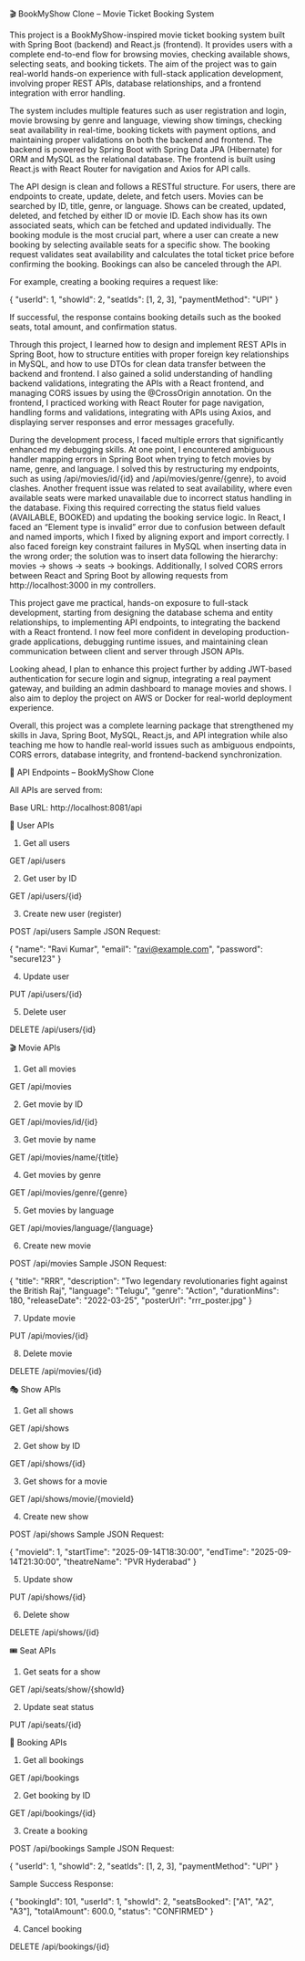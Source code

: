 🎬 BookMyShow Clone – Movie Ticket Booking System

This project is a BookMyShow-inspired movie ticket booking system built with Spring Boot (backend) and React.js (frontend). It provides users with a complete end-to-end flow for browsing movies, checking available shows, selecting seats, and booking tickets. The aim of the project was to gain real-world hands-on experience with full-stack application development, involving proper REST APIs, database relationships, and a frontend integration with error handling.

The system includes multiple features such as user registration and login, movie browsing by genre and language, viewing show timings, checking seat availability in real-time, booking tickets with payment options, and maintaining proper validations on both the backend and frontend. The backend is powered by Spring Boot with Spring Data JPA (Hibernate) for ORM and MySQL as the relational database. The frontend is built using React.js with React Router for navigation and Axios for API calls.

The API design is clean and follows a RESTful structure. For users, there are endpoints to create, update, delete, and fetch users. Movies can be searched by ID, title, genre, or language. Shows can be created, updated, deleted, and fetched by either ID or movie ID. Each show has its own associated seats, which can be fetched and updated individually. The booking module is the most crucial part, where a user can create a new booking by selecting available seats for a specific show. The booking request validates seat availability and calculates the total ticket price before confirming the booking. Bookings can also be canceled through the API.

For example, creating a booking requires a request like:

{
  "userId": 1,
  "showId": 2,
  "seatIds": [1, 2, 3],
  "paymentMethod": "UPI"
}


If successful, the response contains booking details such as the booked seats, total amount, and confirmation status.

Through this project, I learned how to design and implement REST APIs in Spring Boot, how to structure entities with proper foreign key relationships in MySQL, and how to use DTOs for clean data transfer between the backend and frontend. I also gained a solid understanding of handling backend validations, integrating the APIs with a React frontend, and managing CORS issues by using the @CrossOrigin annotation. On the frontend, I practiced working with React Router for page navigation, handling forms and validations, integrating with APIs using Axios, and displaying server responses and error messages gracefully.

During the development process, I faced multiple errors that significantly enhanced my debugging skills. At one point, I encountered ambiguous handler mapping errors in Spring Boot when trying to fetch movies by name, genre, and language. I solved this by restructuring my endpoints, such as using /api/movies/id/{id} and /api/movies/genre/{genre}, to avoid clashes. Another frequent issue was related to seat availability, where even available seats were marked unavailable due to incorrect status handling in the database. Fixing this required correcting the status field values (AVAILABLE, BOOKED) and updating the booking service logic. In React, I faced an “Element type is invalid” error due to confusion between default and named imports, which I fixed by aligning export and import correctly. I also faced foreign key constraint failures in MySQL when inserting data in the wrong order; the solution was to insert data following the hierarchy: movies → shows → seats → bookings. Additionally, I solved CORS errors between React and Spring Boot by allowing requests from http://localhost:3000 in my controllers.

This project gave me practical, hands-on exposure to full-stack development, starting from designing the database schema and entity relationships, to implementing API endpoints, to integrating the backend with a React frontend. I now feel more confident in developing production-grade applications, debugging runtime issues, and maintaining clean communication between client and server through JSON APIs.

Looking ahead, I plan to enhance this project further by adding JWT-based authentication for secure login and signup, integrating a real payment gateway, and building an admin dashboard to manage movies and shows. I also aim to deploy the project on AWS or Docker for real-world deployment experience.

Overall, this project was a complete learning package that strengthened my skills in Java, Spring Boot, MySQL, React.js, and API integration while also teaching me how to handle real-world issues such as ambiguous endpoints, CORS errors, database integrity, and frontend-backend synchronization.

📌 API Endpoints – BookMyShow Clone

All APIs are served from:

Base URL: http://localhost:8081/api

👤 User APIs
1. Get all users

GET /api/users

2. Get user by ID

GET /api/users/{id}

3. Create new user (register)

POST /api/users
Sample JSON Request:

{
  "name": "Ravi Kumar",
  "email": "ravi@example.com",
  "password": "secure123"
}

4. Update user

PUT /api/users/{id}

5. Delete user

DELETE /api/users/{id}

🎬 Movie APIs
1. Get all movies

GET /api/movies

2. Get movie by ID

GET /api/movies/id/{id}

3. Get movie by name

GET /api/movies/name/{title}

4. Get movies by genre

GET /api/movies/genre/{genre}

5. Get movies by language

GET /api/movies/language/{language}

6. Create new movie

POST /api/movies
Sample JSON Request:

{
  "title": "RRR",
  "description": "Two legendary revolutionaries fight against the British Raj",
  "language": "Telugu",
  "genre": "Action",
  "durationMins": 180,
  "releaseDate": "2022-03-25",
  "posterUrl": "rrr_poster.jpg"
}

7. Update movie

PUT /api/movies/{id}

8. Delete movie

DELETE /api/movies/{id}

🎭 Show APIs
1. Get all shows

GET /api/shows

2. Get show by ID

GET /api/shows/{id}

3. Get shows for a movie

GET /api/shows/movie/{movieId}

4. Create new show

POST /api/shows
Sample JSON Request:

{
  "movieId": 1,
  "startTime": "2025-09-14T18:30:00",
  "endTime": "2025-09-14T21:30:00",
  "theatreName": "PVR Hyderabad"
}

5. Update show

PUT /api/shows/{id}

6. Delete show

DELETE /api/shows/{id}

🎟️ Seat APIs
1. Get seats for a show

GET /api/seats/show/{showId}

2. Update seat status

PUT /api/seats/{id}

📝 Booking APIs
1. Get all bookings

GET /api/bookings

2. Get booking by ID

GET /api/bookings/{id}

3. Create a booking

POST /api/bookings
Sample JSON Request:

{
  "userId": 1,
  "showId": 2,
  "seatIds": [1, 2, 3],
  "paymentMethod": "UPI"
}


Sample Success Response:

{
  "bookingId": 101,
  "userId": 1,
  "showId": 2,
  "seatsBooked": ["A1", "A2", "A3"],
  "totalAmount": 600.0,
  "status": "CONFIRMED"
}

4. Cancel booking

DELETE /api/bookings/{id}
